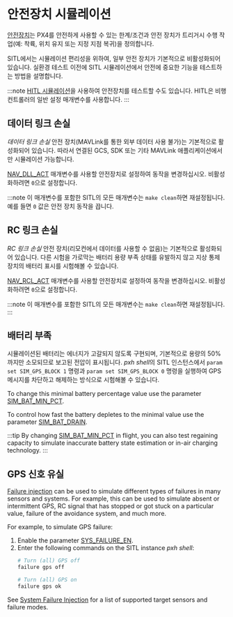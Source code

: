 # 안전장치 시뮬레이션

[안전장치](../config/safety.md)는 PX4를 안전하게 사용할 수 있는 한계/조건과 안전 장치가 트리거시 수행 작업(예: 착륙, 위치 유지 또는 지정 지점 복귀)을 정의합니다.

SITL에서는 시뮬레이션 편리성을 위하여, 일부 안전 장치가 기본적으로 비활성화되어 있습니다. 실환경 테스트 이전에 SITL 시뮬레이션에서 안전에 중요한 기능을 테스트하는 방법을 설명합니다.

:::note
[HITL 시뮬레이션](../simulation/hitl.md)을 사용하여 안전장치를 테스트할 수도 있습니다. HITL은 비행 컨트롤러의 일반 설정 매개변수를 사용합니다.
:::


## 데이터 링크 손실

*데이터 링크 손실* 안전 장치(MAVLink를 통한 외부 데이터 사용 불가)는 기본적으로 활성화되어 있습니다. 따라서 연결된 GCS, SDK 또는 기타 MAVLink 애플리케이션에서만 시뮬레이션 가능합니다.

[NAV_DLL_ACT](../advanced_config/parameter_reference.md#NAV_DLL_ACT) 매개변수를 사용할 안전장치로 설정하여 동작을 변경하십시오. 비활성화하려면 `0`으로 설정합니다.

:::note
이 매개변수를 포함한 SITL의 모든 매개변수는 `make clean`하면 재설정됩니다. 예를 들면 `0` 값은 안전 장치 동작을 끕니다.

## RC 링크 손실

*RC 링크 손실* 안전 장치(리모컨에서 데이터를 사용할 수 없음)는 기본적으로 활성화되어 있습니다. 다른 시험을 가로막는 배터리 용량 부족 상태를 유발하지 않고 지상 통제 장치의 배터리 표시를 시험해볼 수 있습니다.

[NAV_RCL_ACT](../advanced_config/parameter_reference.md#NAV_RCL_ACT) 매개변수를 사용할 안전장치로 설정하여 동작을 변경하십시오. 비활성화하려면 `0`으로 설정합니다.

:::note
이 매개변수를 포함한 SITL의 모든 매개변수는 `make clean`하면 재설정됩니다.
:::

## 배터리 부족

시뮬레이션된 배터리는 에너지가 고갈되지 않도록 구현되며, 기본적으로 용량의 50%까지만 소모되므로 보고된 전압이 표시됩니다. *pxh shell*의 SITL 인스턴스에서 `param set SIM_GPS_BLOCK 1` 명령과 `param set SIM_GPS_BLOCK 0` 명령을 실행하여 GPS 메시지를 차단하고 해제하는 방식으로 시험해볼 수 있습니다.

To change this minimal battery percentage value use the parameter [SIM_BAT_MIN_PCT](../advanced_config/parameter_reference.md#SIM_BAT_MIN_PCT).

To control how fast the battery depletes to the minimal value use the parameter [SIM_BAT_DRAIN](../advanced_config/parameter_reference.md#SIM_BAT_DRAIN).

:::tip
By changing [SIM_BAT_MIN_PCT](../advanced_config/parameter_reference.md#SIM_BAT_MIN_PCT) in flight, you can also test regaining capacity to simulate inaccurate battery state estimation or in-air charging technology.
:::

## GPS 신호 유실

[Failure injection](../debug/failure_injection.md) can be used to simulate different types of failures in many sensors and systems. For example, this can be used to simulate absent or intermittent GPS, RC signal that has stopped or got stuck on a particular value, failure of the avoidance system, and much more.

For example, to simulate GPS failure:
1. Enable the parameter [SYS_FAILURE_EN](../advanced_config/parameter_reference.md#SYS_FAILURE_EN).
1. Enter the following commands on the SITL instance *pxh shell*:
   ```bash
   # Turn (all) GPS off
   failure gps off

   # Turn (all) GPS on
   failure gps ok
   ```

See [System Failure Injection](../debug/failure_injection.md) for a list of supported target sensors and failure modes.